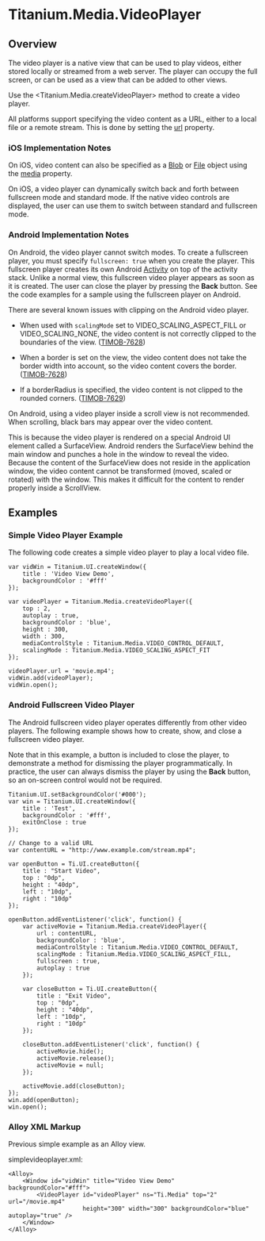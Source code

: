 # Titanium.Media.VideoPlayer

<TypeHeader/>

## Overview

The video player is a native view that can be used to play videos, either stored
locally or streamed from a web server. The player can occupy the full screen, or can
be used as a view that can be added to other views.

Use the <Titanium.Media.createVideoPlayer> method to create a video player.

All platforms support specifying the video content as a URL, either to a local file or
a remote stream. This is done by setting the [url](Titanium.Media.VideoPlayer.url) property.

### iOS Implementation Notes

On iOS, video content can also be specified as a [Blob](Titanium.Blob) or
[File](Titanium.Filesystem.File) object using the
[media](Titanium.Media.VideoPlayer.media) property.

On iOS, a video player can dynamically switch back and forth between fullscreen mode
and standard mode. If the native video controls are displayed, the user can use them
to switch between standard and fullscreen mode.

### Android Implementation Notes

On Android, the video player cannot switch modes. To create a fullscreen player, you
must specify `fullscreen: true` when you create the player. This fullscreen player
creates its own Android [Activity](Titanium.Android.Activity) on top of the activity stack.
Unlike a normal view, this fullscreen video player appears as soon as it is created.
The user can close the player by pressing the **Back** button. See the code examples for
a sample using the fullscreen player on Android.

There are several known issues with clipping on the Android video player.

* When used with `scalingMode` set to VIDEO_SCALING_ASPECT_FILL or VIDEO_SCALING_NONE,
  the video content is not correctly clipped to the boundaries of the view.
  ([TIMOB-7628](https://jira.appcelerator.org/browse/TIMOB-7628))

* When a border is set on the view, the video content does not take the border width
  into account, so the video content covers the border.
  ([TIMOB-7628](https://jira.appcelerator.org/browse/TIMOB-7628))

* If a borderRadius is specified, the video content is not clipped to the rounded
  corners. ([TIMOB-7629](https://jira.appcelerator.org/browse/TIMOB-7629))

On Android, using a video player inside a scroll view is not recommended. When scrolling,
black bars may appear over the video content.

This is because the video player is rendered on a special Android UI element called a SurfaceView.
Android renders the SurfaceView behind the main window and punches a hole in the window
to reveal the video.  Because the content of the SurfaceView does not reside in the application
window, the video content cannot be transformed (moved, scaled or rotated) with the window.
This makes it difficult for the content to render properly inside a ScrollView.

## Examples

### Simple Video Player Example

The following code creates a simple video player to play a local video file.

    var vidWin = Titanium.UI.createWindow({
        title : 'Video View Demo',
        backgroundColor : '#fff'
    });

    var videoPlayer = Titanium.Media.createVideoPlayer({
        top : 2,
        autoplay : true,
        backgroundColor : 'blue',
        height : 300,
        width : 300,
        mediaControlStyle : Titanium.Media.VIDEO_CONTROL_DEFAULT,
        scalingMode : Titanium.Media.VIDEO_SCALING_ASPECT_FIT
    });

    videoPlayer.url = 'movie.mp4';
    vidWin.add(videoPlayer);
    vidWin.open();

### Android Fullscreen Video Player

The Android fullscreen video player operates differently from other video players.
The following example shows how to create, show, and close a fullscreen video
player.

Note that in this example, a button is included to close the player, to
demonstrate a method for dismissing the player programmatically. In practice, the user
can always dismiss the player by using the **Back** button, so an on-screen
control would not be required.

    Titanium.UI.setBackgroundColor('#000');
    var win = Titanium.UI.createWindow({
        title : 'Test',
        backgroundColor : '#fff',
        exitOnClose : true
    });

    // Change to a valid URL
    var contentURL = "http://www.example.com/stream.mp4";

    var openButton = Ti.UI.createButton({
        title : "Start Video",
        top : "0dp",
        height : "40dp",
        left : "10dp",
        right : "10dp"
    });

    openButton.addEventListener('click', function() {
        var activeMovie = Titanium.Media.createVideoPlayer({
            url : contentURL,
            backgroundColor : 'blue',
            mediaControlStyle : Titanium.Media.VIDEO_CONTROL_DEFAULT,
            scalingMode : Titanium.Media.VIDEO_SCALING_ASPECT_FILL,
            fullscreen : true,
            autoplay : true
        });

        var closeButton = Ti.UI.createButton({
            title : "Exit Video",
            top : "0dp",
            height : "40dp",
            left : "10dp",
            right : "10dp"
        });

        closeButton.addEventListener('click', function() {
            activeMovie.hide();
            activeMovie.release();
            activeMovie = null;
        });

        activeMovie.add(closeButton);
    });
    win.add(openButton);
    win.open();

### Alloy XML Markup

Previous simple example as an Alloy view.

simplevideoplayer.xml:

    <Alloy>
        <Window id="vidWin" title="Video View Demo" backgroundColor="#fff">
            <VideoPlayer id="videoPlayer" ns="Ti.Media" top="2" url="/movie.mp4"
                         height="300" width="300" backgroundColor="blue" autoplay="true" />
        </Window>
    </Alloy>

<ApiDocs/>
